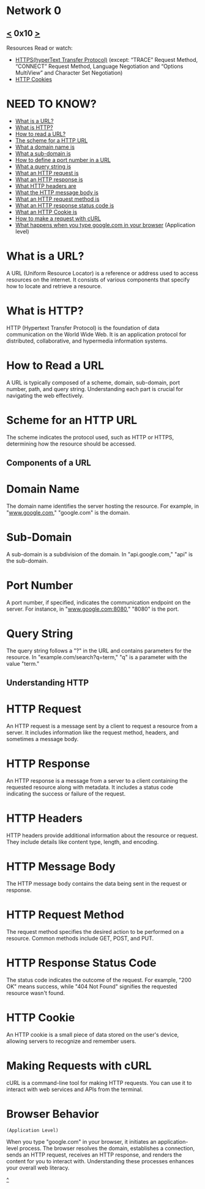 # Network 0
[<](https://github.com/TheeKingZa/alx-higher_level_programming/tree/master/0x0F-python-object_relational_mapping/README.md) 0x10 [>](https://github.com/TheeKingZa/alx-higher_level_programming/tree/master/0x12-javascript-warm_up/README.md)
---

Resources
Read or watch:
   * [HTTPS(hyperText Transfer Protocol)](https://www3.ntu.edu.sg/home/ehchua/programming/webprogramming/HTTP_Basics.html) (except: “TRACE” Request Method, “CONNECT” Request Method, Language Negotiation and “Options MultiView” and Character Set Negotiation)
   * [HTTP Cookies](https://developer.mozilla.org/en-US/docs/Web/HTTP/Cookies)


# NEED TO KNOW?
  * [What is a URL?](#what-is-a-url)
  * [What is HTTP?](#what-is-http)
  * [How to read a URL?](#how-to-read-a-url)
  * [The scheme for a HTTP URL](#scheme-for-an-http-url)
  * [What a domain name is](#domain-name)
  * [What a sub-domain is](#sub-domain)
  * [How to define a port number in a URL](port-number)
  * [What a query string is](#query-string)
  * [What an HTTP request is](#http-request)
  * [What an HTTP response is](#http-response)
  * [What HTTP headers are](#http-headers)
  * [What the HTTP message body is](#http-message-body)
  * [What an HTTP request method is](#http-request-method)
  * [What an HTTP response status code is](#http-response-status-code)
  * [What an HTTP Cookie is](#http-cookie)
  * [How to make a request with cURL](#making-requests-with-curl)
  * [What happens when you type google.com in your browser](#browser-behavior) (Application level)

# What is a URL?
A URL (Uniform Resource Locator) is a reference or address used to access resources on the internet. It consists of various components that specify how to locate and retrieve a resource.

# What is HTTP?
HTTP (Hypertext Transfer Protocol) is the foundation of data communication on the World Wide Web. It is an application protocol for distributed, collaborative, and hypermedia information systems.

# How to Read a URL
A URL is typically composed of a scheme, domain, sub-domain, port number, path, and query string. Understanding each part is crucial for navigating the web effectively.

# Scheme for an HTTP URL
The scheme indicates the protocol used, such as HTTP or HTTPS, determining how the resource should be accessed.

## Components of a URL

# Domain Name
The domain name identifies the server hosting the resource. For example, in "www.google.com," "google.com" is the domain.

# Sub-Domain
A sub-domain is a subdivision of the domain. In "api.google.com," "api" is the sub-domain.

# Port Number
A port number, if specified, indicates the communication endpoint on the server. For instance, in "www.google.com:8080," "8080" is the port.

# Query String
The query string follows a "?" in the URL and contains parameters for the resource. In "example.com/search?q=term," "q" is a parameter with the value "term."

## Understanding HTTP

# HTTP Request
An HTTP request is a message sent by a client to request a resource from a server. It includes information like the request method, headers, and sometimes a message body.

# HTTP Response
An HTTP response is a message from a server to a client containing the requested resource along with metadata. It includes a status code indicating the success or failure of the request.

# HTTP Headers
HTTP headers provide additional information about the resource or request. They include details like content type, length, and encoding.

# HTTP Message Body
The HTTP message body contains the data being sent in the request or response.

# HTTP Request Method
The request method specifies the desired action to be performed on a resource. Common methods include GET, POST, and PUT.

# HTTP Response Status Code
The status code indicates the outcome of the request. For example, "200 OK" means success, while "404 Not Found" signifies the requested resource wasn't found.

# HTTP Cookie
An HTTP cookie is a small piece of data stored on the user's device, allowing servers to recognize and remember users.

# Making Requests with cURL
cURL is a command-line tool for making HTTP requests. You can use it to interact with web services and APIs from the terminal.

# Browser Behavior
    (Application Level)
When you type "google.com" in your browser, it initiates an application-level process. The browser resolves the domain, establishes a connection, sends an HTTP request, receives an HTTP response, and renders the content for you to interact with. Understanding these processes enhances your overall web literacy.

[^](#need-to-know)

